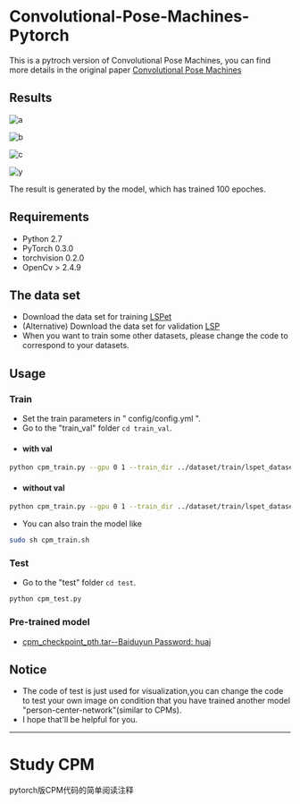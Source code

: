 # Convolutional-Pose-Machines-Pytorch 

This is a pytroch version of Convolutional Pose Machines, you can find more details in the original paper [Convolutional Pose Machines](https://arxiv.org/pdf/1602.00134.pdf)

## Results

![a](https://github.com/namedBen/Convolutional-Pose-Machines-Pytorch/blob/master/samples/a.png)

![b](https://github.com/namedBen/Convolutional-Pose-Machines-Pytorch/blob/master/samples/b.png)

![c](https://github.com/namedBen/Convolutional-Pose-Machines-Pytorch/blob/master/samples/c.png)

![y](https://github.com/namedBen/Convolutional-Pose-Machines-Pytorch/blob/master/samples/y.png)

The result is generated by the model, which has trained 100 epoches.

## Requirements

* Python 2.7
* PyTorch 0.3.0
* torchvision 0.2.0
* OpenCv > 2.4.9

## The data set

* Download the data set for training [ LSPet ](http://sam.johnson.io/research/lspet.html)
* (Alternative) Download the data set for validation [ LSP ](http://sam.johnson.io/research/lsp.html)
* When you want to train some other datasets, please change the code to correspond to your datasets.

## Usage

### Train

* Set the train parameters in " config/config.yml ".
* Go to the "train_val" folder ` cd train_val `.
* #### with val
```bash
python cpm_train.py --gpu 0 1 --train_dir ../dataset/train/lspet_dataset --val_dir ../dataset/val/lsp_dataset --config ../config/config.yml
```
* #### without val
```bash
python cpm_train.py --gpu 0 1 --train_dir ../dataset/train/lspet_dataset --config ../config/config.yml
```
- You can also train the model like
```bash
sudo sh cpm_train.sh
```

### Test

* Go to the "test" folder ` cd test `.
```bash
python cpm_test.py
```

### Pre-trained model
* [ cpm_checkpoint_pth.tar--Baiduyun Password: huaj ](https://pan.baidu.com/s/11mTCfgJyhYlpBfB4inTC9g)

## Notice
* The code of test is just used for visualization,you can change the code to test your own image on condition that you have trained another model "person-center-network"(similar to CPMs).
* I hope that'll be helpful for you.
***
# Study CPM
pytorch版CPM代码的简单阅读注释
